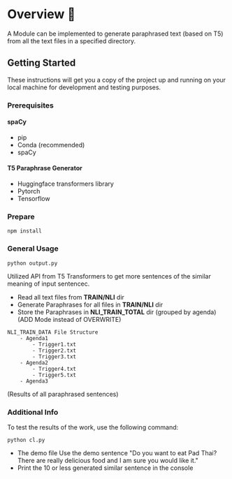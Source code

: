 # Overview 📑
A Module can be implemented to generate paraphrased text (based on T5) from all the text files in a specified directory.

## Getting Started

These instructions will get you a copy of the project up and running on your local machine for development and testing purposes.
### Prerequisites
#### spaCy 
- pip
- Conda (recommended)
- spaCy   

#### T5 Paraphrase Generator
- Huggingface transformers library
- Pytorch
- Tensorflow 

### Prepare
```
npm install
```   

### General Usage
```
python output.py    
```   
Utilized API from T5 Transformers to get more sentences of the similar meaning of input sentencec.
- Read all text files from **TRAIN/NLI** dir
- Generate Paraphrases for all files in **TRAIN/NLI** dir
- Store the Paraphrases in **NLI_TRAIN_TOTAL** dir (grouped by agenda) (ADD Mode instead of OVERWRITE)

```
NLI_TRAIN_DATA File Structure
    - Agenda1
        - Trigger1.txt
        - Trigger2.txt
        - Trigger3.txt
    - Agenda2
        - Trigger4.txt
        - Trigger5.txt
    - Agenda3
```
(Results of all paraphrased sentences)



### Additional Info
To test the results of the work, use the following command:
```
python cl.py
```
- The demo file Use the demo sentence "Do you want to eat Pad Thai? There are really delicious food and I am sure you would like it."
- Print the 10 or less generated similar sentence in the console
